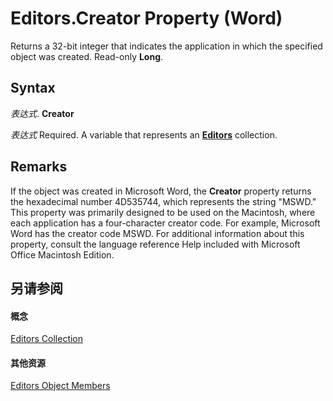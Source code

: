 
# Editors.Creator Property (Word)

Returns a 32-bit integer that indicates the application in which the specified object was created. Read-only  **Long**.


## Syntax

 _表达式_. **Creator**

 _表达式_ Required. A variable that represents an **[Editors](acce718a-e3c1-deac-8b7f-fd8a5a9e47c6.md)** collection.


## Remarks

If the object was created in Microsoft Word, the  **Creator** property returns the hexadecimal number 4D535744, which represents the string "MSWD." This property was primarily designed to be used on the Macintosh, where each application has a four-character creator code. For example, Microsoft Word has the creator code MSWD. For additional information about this property, consult the language reference Help included with Microsoft Office Macintosh Edition.


## 另请参阅


#### 概念


[Editors Collection](acce718a-e3c1-deac-8b7f-fd8a5a9e47c6.md)
#### 其他资源


[Editors Object Members](http://msdn.microsoft.com/library/dcb26f83-bbff-8d3a-2493-f7d87ce40d21%28Office.15%29.aspx)